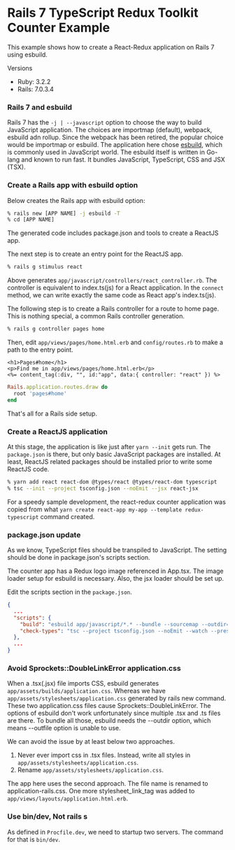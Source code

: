 # Rails 7 TypeScript Redux Toolkit Counter Example

This example shows how to create a React-Redux application on Rails 7 using esbuild.

Versions
- Ruby: 3.2.2
- Rails: 7.0.3.4

### Rails 7 and esbuild

Rails 7 has the `-j | --javascript` option to choose the way to build JavaScript application.
The choices are importmap (default), webpack, esbuild adn rollup.
Since the webpack has been retired, the popular choice would be importmap or esbuild.
The application here chose [esbuild](https://esbuild.github.io/), which is commonly used in JavaScript world.
The esbuild itself is written in Go-lang and known to run fast.
It bundles JavaScript, TypeScript, CSS and JSX (TSX).


### Create a Rails app with esbuild option

Below creates the Rails app with esbuild option:

```bash
% rails new [APP NAME] -j esbuild -T
% cd [APP NAME]
```

The generated code includes package.json and tools to create a ReactJS app.

The next step is to create an entry point for the ReactJS app.

```bash
% rails g stimulus react
```

Above generates `app/javascript/controllers/react_controller.rb`.
The controller is equivalent to index.ts(js) for a React application.
In the `connect` method, we can write exactly the same code as React app's index.ts(js).


The following step is to create a Rails controller for a route to home page.
This is nothing special, a common Rails controller generation.

```bash
% rails g controller pages home
```

Then, edit `app/views/pages/home.html.erb`  and `config/routes.rb` to
make a path to the entry point.


```erbruby
<h1>Pages#home</h1>
<p>Find me in app/views/pages/home.html.erb</p>
<%= content_tag(:div, "", id:"app", data:{ controller: "react" }) %>
```

```ruby
Rails.application.routes.draw do
  root 'pages#home'
end
```

That's all for a Rails side setup.

### Create a ReactJS application

At this stage, the application is like just after `yarn --init` gets run.
The `package.json` is there, but only basic JavaScript packages are installed.
At least, ReactJS related packages should be installed prior to write some
ReactJS code.

```bash
% yarn add react react-dom @types/react @types/react-dom typescript
% tsc --init --project tsconfig.json --noEmit --jsx react-jsx
```

For a speedy sample development, the react-redux counter application was copied from what
`yarn create react-app my-app --template redux-typescript` command created.


### package.json update

As we know, TypeScript files should be transpiled to JavaScript.
The setting should be done in package.json's scripts section.

The counter app has a Redux logo image referenced in App.tsx.
The image loader setup for esbuild is necessary.
Also, the jsx loader should be set up.

Edit the scripts section in the `package.json`.

```json
{
  ...
  "scripts": {
    "build": "esbuild app/javascript/*.* --bundle --sourcemap --outdir=app/assets/builds --public-path=assets --loader:.js=jsx --loader:.svg=file",
    "check-types": "tsc --project tsconfig.json --noEmit --watch --preserveWatchOutput"
  },
  ...
}
```

### Avoid Sprockets::DoubleLinkError application.css

When a .tsx(.jsx) file imports CSS, esbuild generates `app/assets/builds/application.css`.
Whereas we have `app/assets/stylesheets/application.css` generated by rails new command.
These two application.css files cause Sprockets::DoubleLinkError.
The options of esbuild don't work unfortunately since multiple .tsx and .ts files are there.
To bundle all those, esbuild needs the --outdir option, which means --outfile option is unable to use.

We can avoid the issue by at least below two approaches.

1. Never ever import css in .tsx files. Instead, write all styles in `app/assets/stylesheets/application.css`.
2. Rename `app/assets/stylesheets/application.css`.

The app here uses the second approach.
The file name is renamed to application-rails.css.
One more stylesheet_link_tag was added to `app/views/layouts/application.html.erb`.

### Use bin/dev, Not rails s

As defined in `Procfile.dev`, we need to startup two servers.
The command for that is `bin/dev`.
